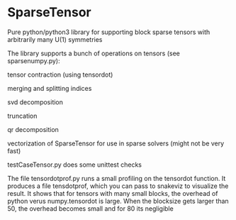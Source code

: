 # SparseTensor

Pure python/python3 library for supporting block sparse tensors with arbitrarily many U(1) symmetries

  The library supports a bunch of operations on tensors (see sparsenumpy.py):

  tensor contraction (using tensordot)

  merging and splitting indices

  svd decomposition
  
  truncation
  
  qr decomposition
  
  vectorization of SparseTensor for use in sparse solvers (might not be very fast)
  
testCaseTensor.py does some unittest checks 

The file tensordotprof.py runs a small profiling on the tensordot function. It produces a file tensdotprof, which you can 
pass to snakeviz to visualize the result.
It shows that for tensors with many small blocks, the overhead of python verus numpy.tensordot is large. When the blocksize gets larger than 50, the overhead becomes small and for 80 its negligible
  
